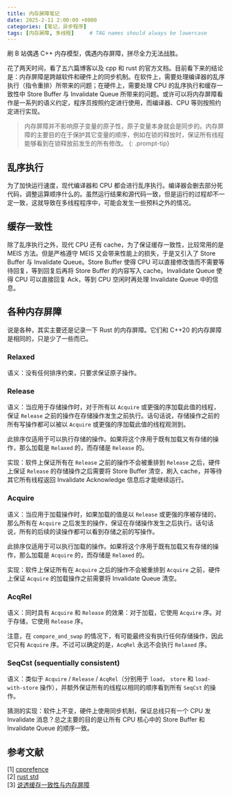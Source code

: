 ```yaml
---
title: 内存屏障笔记
date: 2025-2-11 2:00:00 +0800
categories: [笔记，异步程序]
tags: [内存屏障, 多线程]     # TAG names should always be lowercase
---
```


刷 B 站偶遇 C++ 内存模型，偶遇内存屏障，拼尽全力无法战胜。

花了两天时间，看了五六篇博客以及 cpp 和 rust 的官方文档。目前看下来的结论是：内存屏障是跨越软件和硬件上的同步机制。在软件上，需要处理编译器的乱序执行（指令重排）所带来的问题；在硬件上，需要处理 CPU 的乱序执行和缓存一致性中 Store Buffer 与 Invalidate Queue 所带来的问题。或许可以将内存屏障看作是一系列的语义约定，程序员按照约定进行使用，而编译器、CPU 等则按照约定进行实现。

> 内存屏障并不影响原子变量的原子性，原子变量本身就会是同步的。内存屏障的主要目的在于保护其它变量的顺序，例如在锁的释放时，保证所有线程能够看到在锁释放前发生的所有修改。
{: .prompt-tip}

## 乱序执行

为了加快运行速度，现代编译器和 CPU 都会进行乱序执行。编译器会删去部分死代码，调整运算顺序什么的。虽然运行结果和源代码一致，但是运行的过程却不一定一致，这就导致在多线程程序中，可能会发生一些预料之外的情况。

## 缓存一致性

除了乱序执行之外，现代 CPU 还有 cache，为了保证缓存一致性，比较常用的是 MEIS 方法。但是严格遵守 MEIS 又会带来性能上的损失，于是又引入了 Store Buffer 与 Invalidate Queue。Store Buffer 使得 CPU 可以直接修改值而不需要等待回复，等到回复后再将 Store Buffer 的内容写入 cache。Invalidate Queue 使得 CPU 可以直接回复 Ack，等到 CPU 空闲时再处理 Invalidate Queue 中的信息。

## 各种内存屏障

说是各种，其实主要还是记录一下 Rust 的内存屏障。它们和 C++20 的内存屏障是相同的，只是少了一些而已。

### Relaxed

语义：没有任何排序约束，只要求保证原子操作。

### Release

语义：当应用于存储操作时，对于所有以 `Acquire` 或更强的序加载此值的线程，保证 `Release` 之前的操作在存储操作发生之前执行。话句话说，存储操作之前的所有写操作都可以被以 `Acquire` 或更强的序加载此值的线程观测到。

此排序仅适用于可以执行存储的操作。如果将这个序用于既有加载又有存储的操作，那么加载是 `Relaxed` 的，而存储是 `Release` 的。

实现：软件上保证所有在 `Release` 之前的操作不会被重排到 `Release` 之后，硬件上保证 `Release` 的存储操作之后需要将 Store Buffer 清空，刷入 cache，并等待其它所有线程返回 Invalidate Acknowledge 信息后才能继续运行。

### Acquire

语义：当应用于加载操作时，如果加载的值是以 `Release` 或更强的序被存储的，那么所有在 `Acquire` 之后发生的操作，保证在存储操作发生之后执行。话句话说，所有的后续的读操作都可以看到存储之前的写操作。

此排序仅适用于可以执行加载的操作。如果将这个序用于既有加载又有存储的操作，那么加载是 `Acquire` 的，而存储是 `Relaxed` 的。

实现：软件上保证所有在 `Acquire` 之后的操作不会被重排到 `Acquire` 之前，硬件上保证 `Acquire` 的加载操作之前需要将 Invalidate Queue 清空。

### AcqRel

语义：同时具有 `Acquire` 和 `Release` 的效果：对于加载，它使用 `Acquire` 序。对于存储，它使用 `Release` 序。

注意，在 `compare_and_swap` 的情况下，有可能最终没有执行任何存储操作，因此它只有 `Acquire` 序。不过可以确定的是，`AcqRel` 永远不会执行 `Relaxed` 序。

### SeqCst (sequentially consistent)

语义：类似于 `Acquire` / `Release` / `AcqRel`（分别用于 `load`， `store` 和 `load-with-store` 操作），并额外保证所有的线程以相同的顺序看到所有 `SeqCst` 的操作。

猜测的实现：软件上不变，硬件上使用同步机制，保证总线只有一个 CPU 发 Invalidate 消息？总之主要的目的是让所有 CPU 核心中的 Store Buffer 和 Invalidate Queue 的顺序一致。

## 参考文献

[1] [cpprefence](https://en.cppreference.com/w/cpp/atomic/memory_order)  
[2] [rust std](https://doc.rust-lang.org/std/sync/atomic/enum.Ordering.html)  
[3] [说透缓存一致性与内存屏障](https://www.cnblogs.com/chanmufeng/p/16523365.html)
